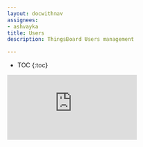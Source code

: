 ```yaml
---
layout: docwithnav
assignees:
- ashvayka
title: Users
description: ThingsBoard Users management

---
```


* TOC
{:toc}

<div id="video">  
    <div id="video_wrapper">
        <iframe src="https://www.youtube.com/embed/KMsODExqeIw" frameborder="0" allowfullscreen></iframe>
    </div>
</div>
